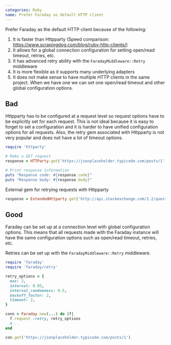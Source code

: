 ```yaml
---
categories: Ruby
name: Prefer Faraday as default HTTP client
---
```


Prefer Faraday as the default HTTP client because of the following:
1. It is faster than Httpparty (Speed comparison: https://www.scrapingdog.com/blog/ruby-http-clients/)
2. It allows for a global connection configuration for setting open/read timeout, retries, etc.
3. It has advanced retry ability with the `FaradayMiddleware::Retry` middleware
4. It is more flexible as it supports many underlying adapters
5. It does not make sense to have multiple HTTP clients in the same project. When we have
   one we can set one open/read timeout and other global configuration options.

## Bad

Httpparty has to be configured at a request level so request options have to be explicitly
set for each request. This is not ideal because it is easy to forget to set
a configuration and it is harder to have unified configuration options for all requests.
Also, the retry gem associated with Httpparty is not very popular and does not have a lot
of timeout options.

```ruby
require 'httparty'

# Make a GET request
response = HTTParty.get('https://jsonplaceholder.typicode.com/posts/1', timeout: 5)

# Print response information
puts "Response code: #{response.code}"
puts "Response body: #{response.body}"
```

External gem for retrying requests with Httpparty

```ruby
response = ExtendedHttparty.get('http://api.stackexchange.com/2.2/questions?site=stackoverflow', tries: 5)
```


## Good

Faraday can be set up at a connection level with global configuration options. This means
that all requests made with the Faraday instance will have the same configuration options
such as open/read timeout, retries, etc.

Retries can be set up with the `FaradayMiddleware::Retry` middleware.


```ruby
require 'faraday'
require 'faraday/retry'

retry_options = {
  max: 2,
  interval: 0.05,
  interval_randomness: 0.5,
  backoff_factor: 2,
  timeout: 2,
}

conn = Faraday.new(...) do |f|
  f.request :retry, retry_options
  #...
end

con.get('https://jsonplaceholder.typicode.com/posts/1')
```
```
